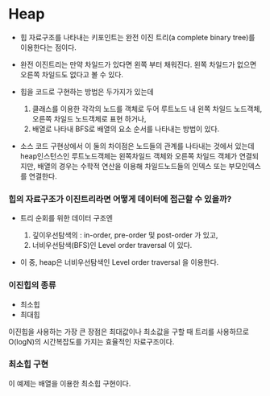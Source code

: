 # Heap

- 힙 자료구조를 나타내는 키포인트는 완전 이진 트리(a complete binary tree)를 이용한다는 점이다.
- 완전 이진트리는 만약 차일드가 있다면 왼쪽 부터 채워진다. 왼쪽 차일드가 없으면 오른쪽 차일드도 없다고 볼 수 있다.

- 힙을 코드로 구현하는 방법은 두가지가 있는데
    1. 클래스를 이용한 각각의 노드를 객체로 두어 루트노드 내 왼쪽 차일드 노드객체, 오른쪽 차일드 노드객체로 표현 하거나,
    2. 배열로 나타내 BFS로 배열의 요소 순서를 나타내는 방법이 있다.

- 소스 코드 구현상에서 이 둘의 차이점은 노드들의 관계를 나타내는 것에서 있는데 heap인스턴스인 루트노드객체는 왼쪽차일드 객체와 오른쪽 차일드 객체가 연결되지만,
배열의 경우는 수학적 연산을 이용해 차일드노드들의 인덱스 또는 부모인덱스를 연결한다.

### 힙의 자료구조가 이진트리라면 어떻게 데이터에 접근할 수 있을까?

- 트리 순회를 위한 데이터 구조엔  
  
    1. 깊이우선탐색의 : in-order, pre-order 및 post-order 가 있고,
    2. 너비우선탐색(BFS)인 Level order traversal 이 있다.  
    
- 이 중, heap은 너비우선탐색인 Level order traversal 을 이용한다.



### 이진힙의 종류 
- 최소힙
- 최대힙

이진힙을 사용하는 가장 큰 장점은 최대값이나 최소값을 구할 때
트리를 사용하므로 O(logN)의 시간복잡도를 가지는 효율적인 자료구조이다.



### 최소힙 구현

이 예제는 배열을 이용한 최소힙 구현이다. 

